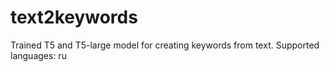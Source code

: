 # text2keywords
Trained T5 and T5-large model for creating keywords from text.
Supported languages: ru
